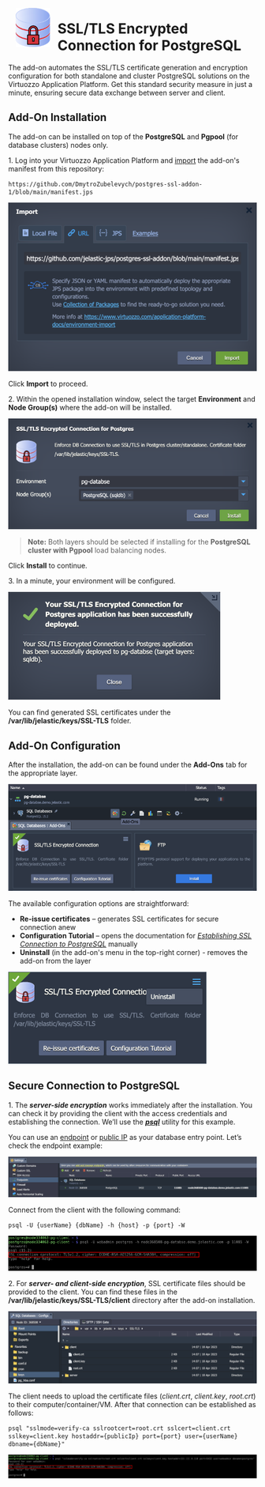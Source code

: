 <p align="center"><img style="padding: 0 15px; float: left;" src="images/postgres-ssl-logo.svg" width="70"></p>


# SSL/TLS Encrypted Connection for PostgreSQL

The add-on automates the SSL/TLS certificate generation and encryption configuration for both standalone and cluster PostgreSQL solutions on the Virtuozzo Application Platform. Get this standard security measure in just a minute, ensuring secure data exchange between server and client.


## Add-On Installation

The add-on can be installed on top of the **PostgreSQL** and **Pgpool** (for database clusters) nodes only.

1\. Log into your Virtuozzo Application Platform and [import](https://www.virtuozzo.com/application-platform-docs/environment-import/) the add-on's manifest from this repository:

```
https://github.com/DmytroZubelevych/postgres-ssl-addon-1/blob/main/manifest.jps
```

![import add-on](images/01-import-addon.png)

Click **Import** to proceed.

2\. Within the opened installation window, select the target **Environment** and **Node Group(s)** where the add-on will be installed.

![install add-on](images/02-install-addon.png)

> **Note:** Both layers should be selected if installing for the **PostgreSQL cluster with Pgpool** load balancing nodes.

Click **Install** to continue.

3\. In a minute, your environment will be configured.

![add-on installation success](images/03-addon-installation-success.png)

You can find generated SSL certificates under the **/var/lib/jelastic/keys/SSL-TLS** folder.


## Add-On Configuration

After the installation, the add-on can be found under the **Add-Ons** tab for the appropriate layer.

![configure add-on](images/04-configure-addon.png)

The available configuration options are straightforward:

- **Re-issue certificates** – generates SSL certificates for secure connection anew
- **Configuration Tutorial** – opens the documentation for *[Establishing SSL Connection to PostgreSQL](https://www.virtuozzo.com/application-platform-docs/ssl-for-pgsql/)* manually
- **Uninstall** (in the add-on's menu in the top-right corner) - removes the add-on from the layer

![uninstall add-on](images/05-uninstall-addon.png)


## Secure Connection to PostgreSQL

1\. The ***server-side encryption*** works immediately after the installation. You can check it by providing the client with the access credentials and establishing the connection. We’ll use the ***[psql](https://www.postgresql.org/docs/current/app-psql.html)*** utility for this example.

You can use an [endpoint](https://www.virtuozzo.com/application-platform-docs/endpoints/) or [public IP](https://www.virtuozzo.com/application-platform-docs/public-ip/) as your database entry point. Let’s check the endpoint example:

![endpoint entry point](images/06-endpoint-entry-point.png)

Connect from the client with the following command:

```
psql -U {userName} {dbName} -h {host} -p {port} -W
```

![PostgreSQL server encryption](images/07-postgresql-server-encryption.png)

2\. For ***server- and client-side encryption***, SSL certificate files should be provided to the client. You can find these files in the **/var/lib/jelastic/keys/SSL-TLS/client** directory after the add-on installation.

![client SSL certificates](images/08-client-ssl-certificates.png)

The client needs to upload the certificate files (*client.crt*, *client.key*, *root.crt*) to their computer/container/VM. After that connection can be established as follows:

```
psql "sslmode=verify-ca sslrootcert=root.crt sslcert=client.crt sslkey=client.key hostaddr={publicIp} port={port} user={userName} dbname={dbName}"
```

![PostgreSQL clinet server encryption](images/09-postgresql-clinet-server-encryption.png)
